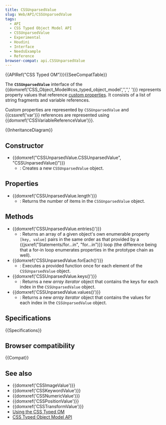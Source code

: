 ```yaml
---
title: CSSUnparsedValue
slug: Web/API/CSSUnparsedValue
tags:
  - API
  - CSS Typed Object Model API
  - CSSUnparsedValue
  - Experimental
  - Houdini
  - Interface
  - NeedsExample
  - Reference
browser-compat: api.CSSUnparsedValue
---
```

{{APIRef("CSS Typed OM")}}{{SeeCompatTable}}

The **`CSSUnparsedValue`** interface of the {{domxref('CSS_Object_Model#css_typed_object_model','','',' ')}} represents property values that reference [custom properties](/en-US/docs/Web/CSS/CSS_Variables). It consists of a list of string fragments and variable references.

Custom properties are represented by `CSSUnparsedValue` and {{cssxref('var')}} references are represented using {{domxref('CSSVariableReferenceValue')}}.

{{InheritanceDiagram}}

## Constructor

- {{domxref("CSSUnparsedValue.CSSUnparsedValue", "CSSUnparsedValue()")}}
  - : Creates a new `CSSUnparsedValue` object.

## Properties

- {{domxref('CSSUnparsedValue.length')}}
  - : Returns the number of items in the `CSSUnparsedValue` object.

## Methods

- {{domxref('CSSUnparsedValue.entries()')}}
  - : Returns an array of a given object's own enumerable property `[key, value]` pairs in the same order as that provided by a {{jsxref("Statements/for...in", "for...in")}} loop (the difference being that a for-in loop enumerates properties in the prototype chain as well).
- {{domxref('CSSUnparsedValue.forEach()')}}
  - : Executes a provided function once for each element of the `CSSUnparsedValue` object.
- {{domxref('CSSUnparsedValue.keys()')}}
  - : Returns a new _array iterator_ object that contains the keys for each index in the `CSSUnparsedValue` object.
- {{domxref('CSSUnparsedValue.values()')}}
  - : Returns a new _array iterator_ object that contains the values for each index in the `CSSUnparsedValue` object.

## Specifications

{{Specifications}}

## Browser compatibility

{{Compat}}

## See also

- {{domxref('CSSImageValue')}}
- {{domxref('CSSKeywordValue')}}
- {{domxref('CSSNumericValue')}}
- {{domxref('CSSPositionValue')}}
- {{domxref('CSSTransformValue')}}
- [Using the CSS Typed OM](/en-US/docs/Web/API/CSS_Typed_OM_API/Guide)
- [CSS Typed Object Model API](/en-US/docs/Web/API/CSS_Typed_OM_API)
